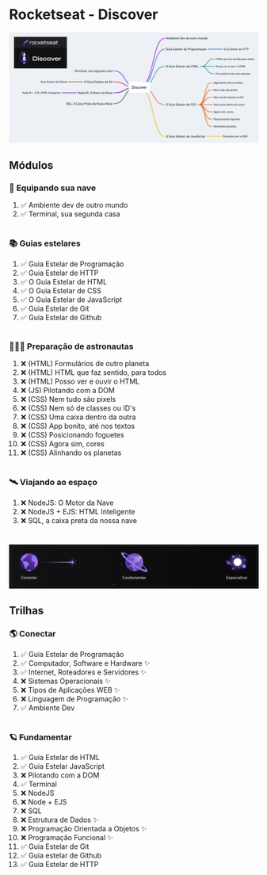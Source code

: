 # Rocketseat - Discover

<div align="center">

![Rocketseat Discover](images/rocketseat_discover.png)

</div>

## Módulos

<!-- ❌✅ -->

### 🚀 **Equipando sua nave**

1. ✅ Ambiente dev de outro mundo
1. ✅ Terminal, sua segunda casa

#

### 📚 **Guias estelares**

1. ✅ Guia Estelar de Programação
1. ✅ Guia Estelar de HTTP
1. ✅ O Guia Estelar de HTML
1. ✅ O Guia Estelar de CSS
1. ✅ O Guia Estelar de JavaScript
1. ✅ Guia Estelar de Git
1. ✅ Guia Estelar de Github

#

### 👨🏽‍🚀 **Preparação de astronautas**

1. ❌ (HTML) Formulários de outro planeta
1. ❌ (HTML) HTML que faz sentido, para todos
1. ❌ (HTML) Posso ver e ouvir o HTML
1. ❌ (JS) Pilotando com a DOM
1. ❌ (CSS) Nem tudo são pixels
1. ❌ (CSS) Nem só de classes ou ID's
1. ❌ (CSS) Uma caixa dentro da outra
1. ❌ (CSS) App bonito, até nos textos
1. ❌ (CSS) Posicionando foguetes
1. ❌ (CSS) Agora sim, cores
1. ❌ (CSS) Alinhando os planetas

#

### 🛰️ **Viajando ao espaço**

1. ❌ NodeJS: O Motor da Nave
1. ❌ NodeJS + EJS: HTML Inteligente
1. ❌ SQL, a caixa preta da nossa nave

#

<div align="center">

![Trilhas Rocketseat Discover](./images/rocketseat_discover2.png)

</div>

## Trilhas

<!-- ❌✅ -->

### 🌎 Conectar

1. ✅ Guia Estelar de Programação
1. ✅ Computador, Software e Hardware ✨
1. ✅ Internet, Roteadores e Servidores ✨
1. ❌ Sistemas Operacionais ✨
1. ❌ Tipos de Aplicações WEB ✨
1. ❌ Linguagem de Programação ✨
1. ✅ Ambiente Dev

#

### 🪐 Fundamentar

1. ✅ Guia Estelar de HTML
1. ✅ Guia Estelar JavaScript
1. ❌ Pilotando com a DOM
1. ✅ Terminal
1. ❌ NodeJS
1. ❌ Node + EJS
1. ❌ SQL
1. ❌ Estrutura de Dados  ✨
1. ❌ Programação Orientada a Objetos ✨
1. ❌ Programação Funcional ✨
1. ✅ Guia Estelar de Git
1. ✅ Guia estelar de Github
1. ✅ Guia Estelar de HTTP

